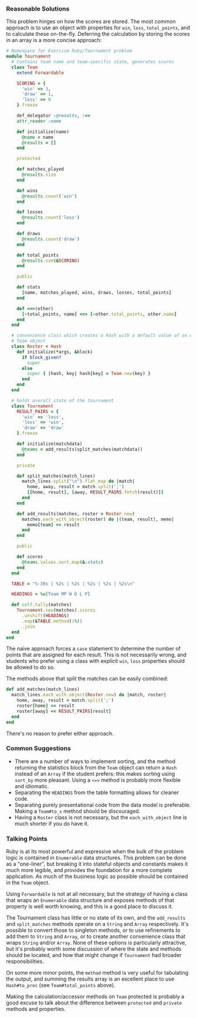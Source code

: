 ### Reasonable Solutions

This problem hinges on how the scores are stored. The most common approach is to use an object with properties for `win`, `loss`, `total_points`, and to calculate these on-the-fly. Deferring the calculation by storing the scores in an array is a more concise approach:

```ruby
# Namespace for Exercism Ruby/Tournament problem
module Tournament
  # Contains team name and team-specific state, generates scores
  class Team
    extend Forwardable

    SCORING = {
      'win' => 3,
      'draw' => 1,
      'loss' => 0
    }.freeze

    def_delegator :@results, :<<
    attr_reader :name

    def initialize(name)
      @name = name
      @results = []
    end

    protected

    def matches_played
      @results.size
    end

    def wins
      @results.count('win')
    end

    def losses
      @results.count('loss')
    end

    def draws
      @results.count('draw')
    end

    def total_points
      @results.sum(&SCORING)
    end

    public

    def stats
      [name, matches_played, wins, draws, losses, total_points]
    end

    def <=>(other)
      [-total_points, name] <=> [-other.total_points, other.name]
    end
  end

  # convenience class which creates a Hash with a default value of an empty
  # Team object
  class Roster < Hash
    def initialize(*args, &block)
      if block_given?
        super
      else
        super { |hash, key| hash[key] = Team.new(key) }
      end
    end
  end

  # holds overall state of the tournament
  class Tournament
    RESULT_PAIRS = {
      'win' => 'loss',
      'loss' => 'win',
      'draw' => 'draw'
    }.freeze

    def initialize(matchdata)
      @teams = add_results(split_matches(matchdata))
    end

    private

    def split_matches(match_lines)
      match_lines.split("\n").flat_map do |match|
        home, away, result = match.split(';')
        [[home, result], [away, RESULT_PAIRS.fetch(result)]]
      end
    end

    def add_results(matches, roster = Roster.new)
      matches.each_with_object(roster) do |(team, result), memo|
        memo[team] << result
      end
    end

    public

    def scores
      @teams.values.sort.map(&:stats)
    end
  end

  TABLE = "%-30s | %2s | %2s | %2s | %2s | %2s\n"

  HEADINGS = %w[Team MP W D L P]

  def self.tally(matches)
    Tournament.new(matches).scores
      .unshift(HEADINGS)
      .map(&TABLE.method(:%))
      .join
  end
end
```

The naive approach forces a `case` statement to determine the number of points that are assigned for each result. This is not necessarily wrong, and students who prefer using a class with explicit `win`, `loss` properties should be allowed to do so.

The methods above that split the matches can be easily combined:

```ruby
def add_matches(match_lines)
  match_lines.each_with_object(Roster.new) do |match, roster|
    home, away, result = match.split(';')
    roster[home] << result
    roster[away] << RESULT_PAIRS[result]
  end
end
```
There's no reason to prefer either approach.

### Common Suggestions

* There are a number of ways to implement sorting, and the method returning the statistics block from the `Team` object can return a `Hash` instead of an `Array` if the student prefers: this makes sorting using `sort_by` more pleasant. Using a `<=>` method is probably more flexible and idiomatic.
* Separating the `HEADINGS` from the table formatting allows for cleaner code.
* Separating purely presentational code from the data model is preferable. Making a `Team#to_s` method should be discouraged.
* Having a `Roster` class is not necessary, but the `each_with_object` line is much shorter if you do have it.

### Talking Points

Ruby is at its most powerful and expressive when the bulk of the problem logic is contained in `Enumerable` data structures. This problem can be done as a "one-liner", but breaking it into stateful objects and constants makes it much more legible, and provides the foundation for a more complete application. As much of the business logic as possible should be contained in the `Team` object.

Using `Forwardable` is not at all necessary, but the strategy of having a class that wraps an `Enumerable` data structure and exposes methods of that property is well worth knowing, and this is a good place to discuss it.

The Tournament class has little or no state of its own, and the `add_results` and `split_matches` methods operate on a `String` and `Array` respectively. It's possible to convert those to singleton methods, or to use refinements to add them to `String` and `Array`, or to create another convenience class that wraps `String` and/or `Array`. None of these options is particularly attractive, but it's probably worth some discussion of where the state and methods should be located, and how that might change if `Tournament` had broader responsibilities.

On some more minor points, the `method` method is very useful for tabulating the output, and summing the results array is an excellent place to use `Hash#to_proc` (see `Team#total_points` above).

Making the calculation/accessor methods on `Team` protected is probably a good excuse to talk about the difference between `protected` and `private` methods and properties.